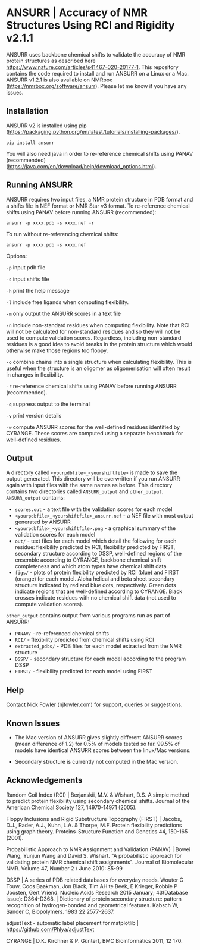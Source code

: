 
# ANSURR | Accuracy of NMR Structures Using RCI and Rigidity v2.1.1

ANSURR uses backbone chemical shifts to validate the accuracy of NMR protein structures as described here https://www.nature.com/articles/s41467-020-20177-1. This repository contains the code required to install and run ANSURR on a Linux or a Mac. ANSURR v1.2.1 is also available on NMRbox (https://nmrbox.org/software/ansurr). Please let me know if you have any issues. 

## Installation

ANSURR v2 is installed using pip (https://packaging.python.org/en/latest/tutorials/installing-packages/). 

`pip install ansurr`

You will also need java in order to re-reference chemical shifts using PANAV (recommended) (https://java.com/en/download/help/download_options.html).

## Running ANSURR

ANSURR requires two input files, a NMR protein structure in PDB format and a shifts file in NEF format or NMR Star v3 format. To re-reference chemical shifts using PANAV before running ANSURR (recommended):

`ansurr -p xxxx.pdb -s xxxx.nef -r`

To run without re-referencing chemical shifts:

`ansurr -p xxxx.pdb -s xxxx.nef`

Options:

`-p` input pdb file

`-s` input shifts file

`-h` print the help message 

`-l` include free ligands when computing flexibility.

`-m` only output the ANSURR scores in a text file

`-n` include non-standard residues when computing flexibility. Note that RCI will not be calculated for non-standard residues and so they will not be used to compute validation scores. Regardless, including non-standard residues is a good idea to avoid breaks in the protein structure which would otherwise make those regions too floppy.

`-o` combine chains into a single structure when calculating flexibility. This is useful when the structure is an oligomer as oligomerisation will often result in changes in flexibility.

`-r` re-reference chemical shifts using PANAV before running ANSURR (recommended).

`-q` suppress output to the terminal

`-v` print version details

`-w` compute ANSURR scores for the well-defined residues identified by CYRANGE. These scores are computed using a separate benchmark for well-defined residues.

## Output

A directory called `<yourpdbfile>_<yourshiftfile>` is made to save the output generated. This directory will be overwritten if you run ANSURR again with input files with the same names as before. This directory contains two directories called  `ANSURR_output` and `other_output`. `ANSURR_output` contains:  

* `scores.out` - a text file with the validation scores for each model 
* `<yourpdbfile>_<yourshiftfile>_ansurr.nef` - a NEF file with most output generated by ANSURR
* `<yourpdbfile>_<yourshiftfile>.png` - a graphical summary of the validation scores for each model 
* `out/` - text files for each model which detail the following for each residue: flexibility predicted by RCI, flexibility predicted by FIRST, secondary structure according to DSSP, well-defined regions of the ensemble according to CYRANGE, backbone chemical shift completeness and which atom types have chemical shift data
* `figs/` - plots of protein flexibility predicted by RCI (blue) and FIRST (orange) for each model. Alpha helical and beta sheet secondary structure indicated by red and blue dots, respectively. Green dots indicate regions that are well-defined according to CYRANGE. Black crosses indicate residues with no chemical shift data (not used to compute validation scores). 

`other_output` contains output from various programs run as part of ANSURR:

* `PANAV/` - re-referenced chemical shifts
* `RCI/` - flexibility predicted from chemical shifts using RCI
* `extracted_pdbs/` - PDB files for each model extracted from the NMR structure
* `DSSP/` - secondary structure for each model according to the program DSSP
* `FIRST/` - flexibility predicted for each model using FIRST

## Help

Contact Nick Fowler (njfowler.com) for support, queries or suggestions.

## Known Issues

- The Mac version of ANSURR gives slightly different ANSURR scores (mean difference of 1.2) for 0.5% of models tested so far. 99.5% of models have identical ANSURR scores between the linux/Mac versions.

- Secondary structure is currently not computed in the Mac version.

## Acknowledgements

Random Coil Index (RCI) | Berjanskii, M.V. &amp; Wishart, D.S. A simple method to predict protein flexibility using secondary chemical shifts. Journal of the American Chemical Society 127, 14970-14971 (2005).

Floppy Inclusions and Rigid Substructure Topography (FIRST) | Jacobs, D.J., Rader, A.J., Kuhn, L.A. &amp; Thorpe, M.F. Protein flexibility predictions using graph theory. Proteins-Structure Function and Genetics 44, 150-165 (2001).

Probabilistic Approach to NMR Assignment and Validation (PANAV) | Bowei Wang, Yunjun Wang and David S. Wishart. "A probabilistic approach for validating protein NMR chemical shift assignments". Journal of Biomolecular NMR. Volume 47, Number 2 / June 2010: 85-99

DSSP | A series of PDB related databases for everyday needs. Wouter G Touw, Coos Baakman, Jon Black, Tim AH te Beek, E Krieger, Robbie P Joosten, Gert Vriend. Nucleic Acids Research 2015 January; 43(Database issue): D364-D368. | Dictionary of protein secondary structure: pattern recognition of hydrogen-bonded and geometrical features. Kabsch W, Sander C, Biopolymers. 1983 22 2577-2637.

adjustText - automatic label placement for matplotlib | https://github.com/Phlya/adjustText

CYRANGE | D.K. Kirchner &amp; P. Güntert, BMC Bioinformatics 2011, 12 170.











